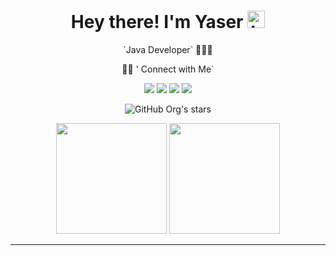 <h1 align="center">
    Hey there! I'm Yaser <img src="https://user-images.githubusercontent.com/1303154/88677602-1635ba80-d120-11ea-84d8-d263ba5fc3c0.gif" width="28px" alt="hi">
</h1>
<p align="center">
 `Java Developer` 👨🏻‍💻
</p>


<p align="center">
🤝🏻 ' Connect with Me`
</p>

<p align="center">
<a href="https://www.linkedin.com/in/yasermucahitaktas"><img src="https://img.shields.io/badge/LinkedIn-Yaser%20Aktas-006192?style=for-the-badge&logo=linkedin"></a>
<a href="https://yasermucahitaktas.medium.com/"><img src="https://img.shields.io/badge/MEDIUM-D14836?style=for-the-badge&logo=medium&logoColor=white&color=gray"></a>
<a href="https://www.instagram.com/yaseraktas06"><img src="https://img.shields.io/badge/INSTAGRAM-D14836?style=for-the-badge&logo=instagram&logoColor=white&color=red"></a>
<a href=mailto:yaser.mucahit.aktas@gmail.com><img src="https://img.shields.io/badge/Gmail-Yaser%20Aktas-D44638?style=for-the-badge&logo=gmail"></a> 
</p>

<p align="center">
<img alt="GitHub Org's stars" src="https://img.shields.io/github/stars/Yaser06?color=red&label=stars&logo=github&style=for-the-badge">
</p>

<p align="center">
    <img height=177 src="https://github-readme-stats.vercel.app/api?username=Yaser06&show_icons=true&bg_color=0d1117&text_color=bdc3c7&title_color=f1c40f&icon_color=f1c40f&hide_border=true"> <img height=177 src="https://github-readme-stats.vercel.app/api/top-langs/?username=Yaser06&bg_color=0d1117&text_color=bdc3c7&title_color=f1c40f&hide_border=true&layout=compact&langs_count=8">
</p>

* * *
